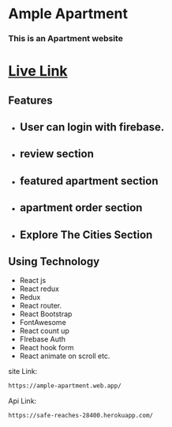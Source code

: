 # Ample Apartment
### This is an Apartment website
# [Live Link](https://ample-apartment.web.app/)
## Features
- ## User can login with firebase.
- ## review section
- ## featured apartment section
- ## apartment order section
- ## Explore The Cities Section

## Using Technology
- React js
- React redux
- Redux
- React router.
- React Bootstrap
- FontAwesome
- React count up
- FIrebase Auth
- React hook form
- React animate on scroll etc.


site Link:
```sh
https://ample-apartment.web.app/
```
Api Link:
```sh
https://safe-reaches-28400.herokuapp.com/
```